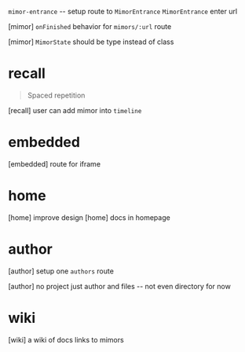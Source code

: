 `mimor-entrance` -- setup route to `MimorEntrance`
`MimorEntrance` enter url

[mimor] `onFinished` behavior for `mimors/:url` route

[mimor] `MimorState` should be type instead of class

# recall

> Spaced repetition

[recall] user can add mimor into `timeline`

# embedded

[embedded] route for iframe

# home

[home] improve design
[home] docs in homepage

# author

[author] setup one `authors` route

[author] no project just author and files -- not even directory for now

# wiki

[wiki] a wiki of docs links to mimors
